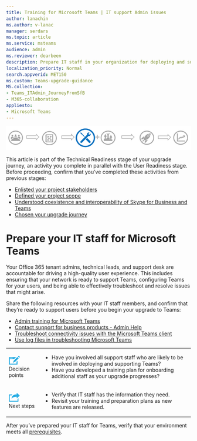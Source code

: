 ```yaml
---
title: Training for Microsoft Teams | IT support Admin issues 
author: lanachin
ms.author: v-lanac
manager: serdars
ms.topic: article
ms.service: msteams
audience: admin
ms.reviewer: dearbeen
description: Prepare IT staff in your organization for deploying and supporting Microsoft Teams. 
localization_priority: Normal
search.appverid: MET150
ms.custom: Teams-upgrade-guidance
MS.collection: 
- Teams_ITAdmin_JourneyFromSfB
- M365-collaboration
appliesto:
- Microsoft Teams
---
```


![Upgrade journey diagram, emphasizing the Technical Readiness stage](media/upgrade-banner-tech-readiness.png "Stages of the upgrade journey, with emphasis on the Technical Readiness stage")

This article is part of the Technical Readiness stage of your upgrade journey, an activity you complete in parallel with the User Readiness stage. Before proceeding, confirm that you’ve completed these activities from previous stages:

- [Enlisted your project stakeholders](upgrade-enlist-stakeholders.md)
- [Defined your project scope](https://aka.ms/SkypetoTeams-Scope)
- [Understood coexistence and interoperability of Skype for Business and Teams](https://aka.ms/SkypeToTeams-Coexist)
- [Chosen your upgrade journey](upgrade-and-coexistence-of-skypeforbusiness-and-teams.md)

# Prepare your IT staff for Microsoft Teams

Your Office 365 tenant admins, technical leads, and support desk are accountable for driving a high-quality user experience. This includes ensuring that your network is ready to support Teams, configuring Teams for your users, and being able to effectively troubleshoot and resolve issues that might arise.

Share the following resources with your IT staff members, and confirm that they’re ready to support users before you begin your upgrade to Teams:

- [Admin training for Microsoft Teams](itadmin-readiness.md)
- [Contact support for business products - Admin Help](https://docs.microsoft.com/office365/admin/contact-support-for-business-products?toc=/microsoftteams/toc.json&bc=/microsoftteams/breadcrumb/toc.json)
- [Troubleshoot connectivity issues with the Microsoft Teams client](connectivity-issues.md)
- [Use log files in troubleshooting Microsoft Teams](log-files.md)

[//]: # (Ask Debbie to scrutinize:)

| | |
|---|---|
| ![An icon depicting decision points](media/audio_conferencing_image7.png) <br/>Decision points|<ul><li>Have you involved all support staff who are likely to be involved in deploying and supporting Teams?</li><li>Have you developed a training plan for onboarding additional staff as your upgrade progresses?</li></ul> |
| ![An icon depicting the next steps](media/audio_conferencing_image9.png)<br/>Next steps|<ul><li>Verify that IT staff has the information they need.</li><li>Revisit your training and preparation plans as new features are released.</li></ul>|

After you’ve prepared your IT staff for Teams, verify that your environment meets all [prerequisites](upgrade-plan-journey-prerequisites.md).

